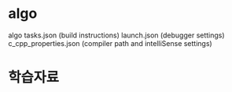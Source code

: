 # algo
algo
tasks.json (build instructions)
launch.json (debugger settings)
c_cpp_properties.json (compiler path and intelliSense settings)



# 학습자료
